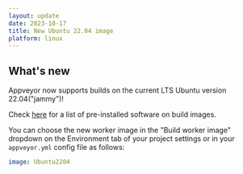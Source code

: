 ```yaml
---
layout: update
date: 2023-10-17
title: New Ubuntu 22.04 image
platform: linux
---
```


## What's new

Appveyor now supports builds on the current LTS Ubuntu version 22.04("jammy")!

Check [here](https://www.appveyor.com/docs/linux-images-software) for a list of pre-installed software on build images.

You can choose the new worker image in the "Build worker image" dropdown on the Environment tab of your project settings or in your `appveyor.yml` config file as follows:

```yaml
image: Ubuntu2204
```
